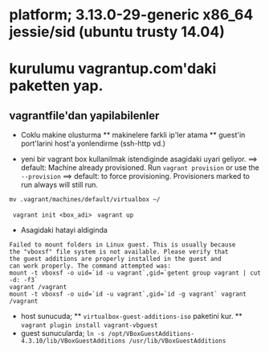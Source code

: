 # platform; 3.13.0-29-generic x86_64 jessie/sid (ubuntu trusty 14.04) 

# kurulumu vagrantup.com'daki paketten yap.

## vagrantfile'dan yapilabilenler

* Coklu makine olusturma 
** makinelere farkli ip'ler atama
** guest'in port'larini host'a yonlendirme (ssh-http vd.)

* yeni bir vagrant box kullanilmak istendiginde asagidaki uyari geliyor.
==> default: Machine already provisioned. Run `vagrant provision` or use the `--provision`
==> default: to force provisioning. Provisioners marked to run always will still run.
```
mv .vagrant/machines/default/virtualbox ~/
```
` vagrant init <box_adi>`
` vagrant up`

* Asagidaki hatayi aldiginda 
```
Failed to mount folders in Linux guest. This is usually because
the "vboxsf" file system is not available. Please verify that
the guest additions are properly installed in the guest and
can work properly. The command attempted was:
mount -t vboxsf -o uid=`id -u vagrant`,gid=`getent group vagrant | cut -d: -f3`
vagrant /vagrant
mount -t vboxsf -o uid=`id -u vagrant`,gid=`id -g vagrant` vagrant /vagrant
```
* host sunucuda;
** `virtualbox-guest-additions-iso` paketini kur.
** `vagrant plugin install vagrant-vbguest`
* guest sunucularda; `ln -s /opt/VBoxGuestAdditions-4.3.10/lib/VBoxGuestAdditions
/usr/lib/VBoxGuestAdditions`
